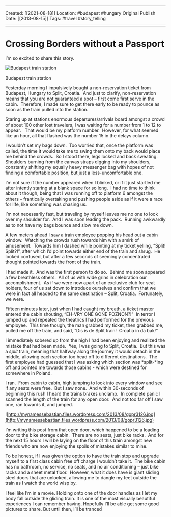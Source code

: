 ___
Created: [[2021-08-18]]
Location: #budapest #hungary
Original Publish Date: [[2013-08-15]]
Tags: #travel #story_telling 
___

# Crossing Borders without a Passport

I’m so excited to share this story.

![Budapest train station](http://mynamessebastian.files.wordpress.com/2013/08/0a9a9522.jpg)

Budapest train station

Yesterday morning I impulsively bought a non-reservation ticket from Budapest, Hungary to Split, Croatia.  And just to clarify, non-reservation means that you are not guaranteed a spot – first come first serve in the cabin.  Therefore, I made sure to get there early to be ready to pounce as soon as the train pulled into the station.

Staring up at stations enormous departures/arrivals board amongst a crowd of about 100 other lost travelers, I was waiting for a number from 1 to 12 to appear.   That would be my platform number.  However, for what seemed like an hour, all that flashed was the number 15 in the delays column.

I wouldn’t set my bags down.  Too worried that, once the platform was called, the time it would take me to swing them onto my back would place me behind the crowds.  So I stood there, legs locked and back sweating.  Shoulders burning from the canvas straps digging into my shoulders, constantly shifting my equally heavy messenger bag with hopes of not finding a comfortable position, but just a less-uncomfortable one.

I’m not sure if the number appeared when I blinked, or if it just startled me after intently staring at a blank space for so long.  I had no time to think about it though, being that I was running off to platform 6 amongst the others – frantically overtaking and pushing people aside as if it were a race for life, like something was chasing us.

I’m not necessarily fast, but traveling by myself leaves me no one to look over my shoulder for.  And I was soon leading the pack.  Running awkwardly as to not have my bags bounce and slow me down.

A few meters ahead I saw a train employee popping his head out a cabin window.  Watching the crowds rush towards him with a smirk of amusement.  Towards him I dashed while pointing at my ticket yelling, “Split! Split?!”, after which I’d point towards either end of the train and shrug.  He looked confused, but after a few seconds of seemingly concentrated thought pointed towards the front of the train.

I had made it.  And was the first person to do so.  Behind me soon appeared a few breathless others.  All of us with wide grins in celebration our accomplishment.  As if we were now apart of an exclusive club for seat holders, four of us sat down to introduce ourselves and confirm that we were in fact all headed to the same destination – Split, Croatia.  Fortunately, we were.

Fifteen minutes later, just when I had caught my breath, a ticket master entered the cabin shouting, “EH-VRY ONE GONE POZNON?!”  In terror I jumped up and repeated the theatrics I had performed for the previous employee.  This time though, the man grabbed my ticket, then grabbed me, pulled me off the train, and said, “Dis is de Split train!  Croatia in da bak!”

I immediately sobered up from the high I had been enjoying and realized the mistake that had been made.  Yes, I was going to Split, Croatia.  But this was a *split* train, meaning that halfway along the journey it would detach in the middle, allowing each section too head off to different destinations.  The first employee had guessed that I was asking which section was *split-*ing off and pointed me towards those cabins - which were destined for somewhere in Poland.

I ran.  From cabin to cabin, high jumping to look into every window and see if any seats were free.  But I saw none.  And within 30-seconds of beginning this rush I heard the trains brakes unclamp.  In complete panic I scanned the length of the train for any open door.  And not too far off I saw one, ran towards it, and jumped.

![http://mynamessebastian.files.wordpress.com/2013/08/gopr3126.jpg](http://mynamessebastian.files.wordpress.com/2013/08/gopr3126.jpg)

I’m writing this post from that open door, which happened to be a loading door to the bike storage cabin.  There are no seats, just bike racks.  And for the next 15 hours I will be laying on the floor of this train amongst new friends who are now enjoying the spoils of mistakes similar to mine.

To be honest, if I was given the option to have the train stop and upgrade myself to a first class cabin free off charge I wouldn’t take it.  The bike cabin has no bathroom, no service, no seats, and no air conditioning – just bike racks and a sheet metal floor.  However, what it does have is giant sliding steel doors that are unlocked, allowing me to dangle my feet outside the train as I watch the world wisp by.

I feel like I’m in a movie. Holding onto one of the door handles as I let my body fall outside the gliding train. It is one of the most visually beautiful experiences I can remember having. Hopefully I’ll be able get some good pictures to share. But until then, I’ll be tranced